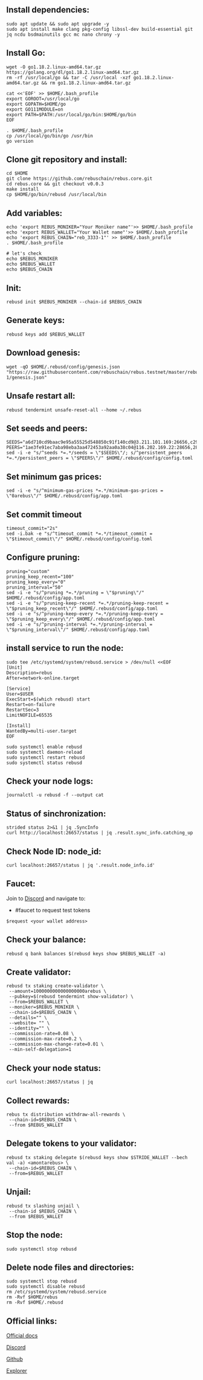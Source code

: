 ## Install dependencies:
```
sudo apt update && sudo apt upgrade -y
sudo apt install make clang pkg-config libssl-dev build-essential git jq ncdu bsdmainutils gcc mc nano chrony -y
```
## Install Go:
```
wget -O go1.18.2.linux-amd64.tar.gz https://golang.org/dl/go1.18.2.linux-amd64.tar.gz
rm -rf /usr/local/go && tar -C /usr/local -xzf go1.18.2.linux-amd64.tar.gz && rm go1.18.2.linux-amd64.tar.gz

cat <<'EOF' >> $HOME/.bash_profile
export GOROOT=/usr/local/go
export GOPATH=$HOME/go
export GO111MODULE=on
export PATH=$PATH:/usr/local/go/bin:$HOME/go/bin
EOF

. $HOME/.bash_profile
cp /usr/local/go/bin/go /usr/bin
go version
```
## Clone git repository and install:
```
cd $HOME
git clone https://github.com/rebuschain/rebus.core.git 
cd rebus.core && git checkout v0.0.3
make install
cp $HOME/go/bin/rebusd /usr/local/bin
```
## Add variables:
```
echo 'export REBUS_MONIKER="Your Moniker name"'>> $HOME/.bash_profile
echo 'export REBUS_WALLET="Your Wallet name"'>> $HOME/.bash_profile
echo 'export REBUS_CHAIN="reb_3333-1"' >> $HOME/.bash_profile
. $HOME/.bash_profile

# let's check
echo $REBUS_MONIKER
echo $REBUS_WALLET
echo $REBUS_CHAIN
```
## Init:
```
rebusd init $REBUS_MONIKER --chain-id $REBUS_CHAIN
```
## Generate keys:
```
rebusd keys add $REBUS_WALLET
```
## Download genesis:
```
wget -qO $HOME/.rebusd/config/genesis.json "https://raw.githubusercontent.com/rebuschain/rebus.testnet/master/rebus_3333-1/genesis.json"
```
## Unsafe restart all:
```
rebusd tendermint unsafe-reset-all --home ~/.rebus
```

## Set seeds and peers:
```
SEEDS="a6d710cd9baac9e95a55525d548850c91f140cd9@3.211.101.169:26656,c296ee829f137cfe020ff293b6fc7d7c3f5eeead@54.157.52.47:26656"
PEERS="1ae3fe91ec7aba98eba3aa472453a92aa0a38c04@116.202.169.22:28656,289b378944a9983dc7f6ed6b09ba4a30d8290ee1@148.251.53.155:28656,f2cf370ecff71c0e95b0970f3b2821ea11b66a40@195.201.165.123:20106,1f40e130d2c21a32b0d678eabddc45ec3d6964a2@138.201.127.91:26674,82fc54cd4f7cbb44ee5e9d0565d40b5b29475974@88.198.242.163:46656,bdb21276daf5cc3672ddf5597c68c61dc44ec8e5@212.154.90.211:21656,bcf1b8d1896031da70f5bd1d634d10591d066b1c@5.161.128.219:28656,8abcf4cbdfa413f310e792f31aa54e82e9e09a0c@38.242.131.51:26656,eb47d2414351c010c8f747701f184cf3f8a30181@79.143.179.196:16656,f084e8960bb714c3446796cb4738e78bc5c3f04b@65.109.18.179:31656,34dde0a9cac6aeecc3e6570b59a0d297ab64f5bd@65.108.126.46:31656,d5c87b9a13a3d5be1456e9d982c1fc0fe71d8723@38.242.156.72:26656,d4ac8ea1bc083d6348997fda833ffcf5b150bd92@38.242.156.132:26656,d1a72df36686394e99ff0fff006d58f042692699@161.97.136.177:21656,c2368a4db640aa26fb8d5bc9d0f331758d42ca86@141.95.65.26:28656,9f601f082beb325abf3b6b08cdf27374c8a29469@38.242.206.198:56656,64f998cfa053619f1c755fdb6b7e431ae7c0c7b3@95.217.89.23:30530"
sed -i -e "s/^seeds *=.*/seeds = \"$SEEDS\"/; s/^persistent_peers *=.*/persistent_peers = \"$PEERS\"/" $HOME/.rebusd/config/config.toml
```

## Set minimum gas prices:
```
sed -i -e "s/^minimum-gas-prices *=.*/minimum-gas-prices = \"0arebus\"/" $HOME/.rebusd/config/app.toml
```
## Set commit timeout
```
timeout_commit="2s"
sed -i.bak -e "s/^timeout_commit *=.*/timeout_commit = \"$timeout_commit\"/" $HOME/.rebusd/config/config.toml
```
## Configure pruning:
```
pruning="custom"
pruning_keep_recent="100"
pruning_keep_every="0"
pruning_interval="50"
sed -i -e "s/^pruning *=.*/pruning = \"$pruning\"/" $HOME/.rebusd/config/app.toml
sed -i -e "s/^pruning-keep-recent *=.*/pruning-keep-recent = \"$pruning_keep_recent\"/" $HOME/.rebusd/config/app.toml
sed -i -e "s/^pruning-keep-every *=.*/pruning-keep-every = \"$pruning_keep_every\"/" $HOME/.rebusd/config/app.toml
sed -i -e "s/^pruning-interval *=.*/pruning-interval = \"$pruning_interval\"/" $HOME/.rebusd/config/app.toml
```
## install service to run the node:
```
sudo tee /etc/systemd/system/rebusd.service > /dev/null <<EOF
[Unit]
Description=rebus
After=network-online.target

[Service]
User=$USER
ExecStart=$(which rebusd) start
Restart=on-failure
RestartSec=3
LimitNOFILE=65535

[Install]
WantedBy=multi-user.target
EOF

sudo systemctl enable rebusd
sudo systemctl daemon-reload
sudo systemctl restart rebusd
sudo systemctl status rebusd
```

## Check your node logs:
```
journalctl -u rebusd -f --output cat
```
## Status of sinchronization:
```
strided status 2>&1 | jq .SyncInfo
curl http://localhost:26657/status | jq .result.sync_info.catching_up
```
## Check Node ID: node_id:
```
curl localhost:26657/status | jq '.result.node_info.id'
```
## Faucet:
Join to [Discord](https://discord.gg/pNZCWv2D ) and navigate to:
* #faucet to request test tokens
```
$request <your wallet address>
```
## Check your balance:
```
rebusd q bank balances $(rebusd keys show $REBUS_WALLET -a)
```
## Create validator:
```
rebusd tx staking create-validator \
 --amount=1000000000000000000arebus \
 --pubkey=$(rebusd tendermint show-validator) \
 --from=$REBUS_WALLET \
 --moniker=$REBUS_MONIKER \
 --chain-id=$REBUS_CHAIN \
 --details="" \
 --website= "" \
 --identity="" \
 --commission-rate=0.08 \
 --commission-max-rate=0.2 \
 --commission-max-change-rate=0.01 \
 --min-self-delegation=1
```
## Check your node status:
```
curl localhost:26657/status | jq
```
## Collect rewards:
```
rebus tx distribution withdraw-all-rewards \
 --chain-id=$REBUS_CHAIN \
 --from $REBUS_WALLET
```
## Delegate tokens to your validator:
```
rebusd tx staking delegate $(rebusd keys show $STRIDE_WALLET --bech val -a) <amontarebus> \
 --chain-id=$REBUS_CHAIN \
 --from=$REBUS_WALLET
```
## Unjail:
```
rebusd tx slashing unjail \
 --chain-id $REBUS_CHAIN \
 --from $REBUS_WALLET 
```
## Stop the node:
```
sudo systemctl stop rebusd
```
## Delete node files and directories:
```
sudo systemctl stop rebusd
sudo systemctl disable rebusd
rm /etc/systemd/system/rebusd.service
rm -Rvf $HOME/rebus
rm -Rvf $HOME/.rebusd
```
## Official links:

[Official docs](https://github.com/rebuschain/rebus.testnet/tree/master/rebus_3333-1)
  
[Discord](https://discord.gg/pNZCWv2D)

[Github](https://github.com/rebuschain)

[Explorer](https://rebus.explorers.guru/validators)

